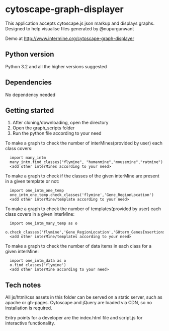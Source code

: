 # cytoscape-graph-displayer
This application accepts cytoscape.js json markup and displays graphs. Designed to help visualise files generated by @nupurgunwant

Demo at http://www.intermine.org/cytoscape-graph-displayer

## Python version
Python 3.2  and all the higher versions suggested

## Dependencies
No dependency needed

## Getting started

1. After cloning/downloading, open the directory
2. Open the graph_scripts folder
3. Run the python file according to your need

To make a graph to check the number of interMines(provided by user) each class covers:
```
  import many_intm
  many_intm.find_classes("flymine", "humanmine","mousemine","ratmine")
  <add other interMines according to your need>
```
To make a graph to check if the classes of the given interMine are present in a given template or not:
```
  import one_intm_one_temp
  one_intm_one_temp.check_classes('flymine','Gene_RegionLocation')
  <add other interMine/template according to your need>
```
To make a graph to check the number of templates(provided by user) each class covers in a given interMine:
```
  import one_intm_many_temp as o
  o.check_classes('flymine','Gene_RegionLocation','GOterm_GenesInsertions','AlleleClass_Allele')
  <add other interMine/templates according to your need>
```
To make a graph to check the number of data items in each class for a given interMine:
```
  import one_intm_data as o
  o.find_classes('flymine')
  <add other interMine according to your need>
```

## Tech notes
All js/html/css assets in this folder can be served on a static server, such as apache or gh-pages. Cytoscape and jQuery are loaded via CDN, so no installation is required.  

Entry points for a developer are the index.html file and script.js for interactive functionality.  
